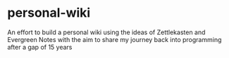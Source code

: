# personal-wiki
An effort to build a personal wiki using the ideas of Zettlekasten and Evergreen Notes with the aim to share my journey back into programming after a gap of 15 years
